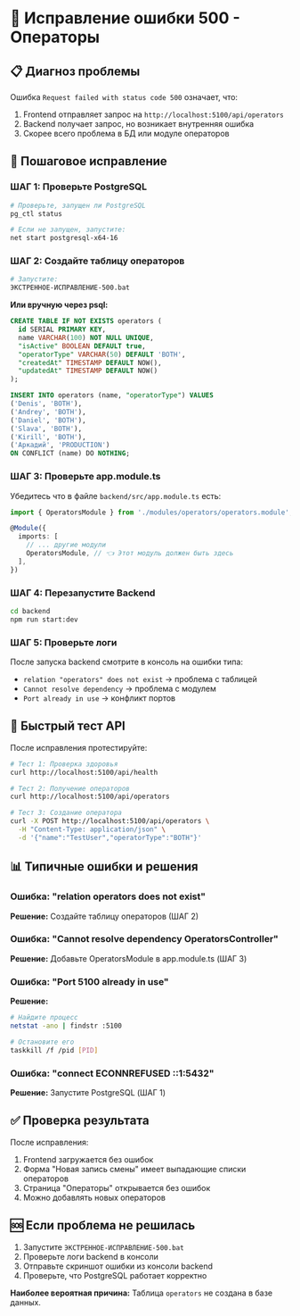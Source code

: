 # 🚨 Исправление ошибки 500 - Операторы

## 📋 Диагноз проблемы
Ошибка `Request failed with status code 500` означает, что:
1. Frontend отправляет запрос на `http://localhost:5100/api/operators`
2. Backend получает запрос, но возникает внутренняя ошибка
3. Скорее всего проблема в БД или модуле операторов

## 🔧 Пошаговое исправление

### ШАГ 1: Проверьте PostgreSQL
```bash
# Проверьте, запущен ли PostgreSQL
pg_ctl status

# Если не запущен, запустите:
net start postgresql-x64-16
```

### ШАГ 2: Создайте таблицу операторов
```bash
# Запустите:
ЭКСТРЕННОЕ-ИСПРАВЛЕНИЕ-500.bat
```

**Или вручную через psql:**
```sql
CREATE TABLE IF NOT EXISTS operators (
  id SERIAL PRIMARY KEY,
  name VARCHAR(100) NOT NULL UNIQUE,
  "isActive" BOOLEAN DEFAULT true,
  "operatorType" VARCHAR(50) DEFAULT 'BOTH',
  "createdAt" TIMESTAMP DEFAULT NOW(),
  "updatedAt" TIMESTAMP DEFAULT NOW()
);

INSERT INTO operators (name, "operatorType") VALUES 
('Denis', 'BOTH'),
('Andrey', 'BOTH'),
('Daniel', 'BOTH'),
('Slava', 'BOTH'),
('Kirill', 'BOTH'),
('Аркадий', 'PRODUCTION')
ON CONFLICT (name) DO NOTHING;
```

### ШАГ 3: Проверьте app.module.ts
Убедитесь что в файле `backend/src/app.module.ts` есть:

```typescript
import { OperatorsModule } from './modules/operators/operators.module';

@Module({
  imports: [
    // ... другие модули
    OperatorsModule, // 👈 Этот модуль должен быть здесь
  ],
})
```

### ШАГ 4: Перезапустите Backend
```bash
cd backend
npm run start:dev
```

### ШАГ 5: Проверьте логи
После запуска backend смотрите в консоль на ошибки типа:
- `relation "operators" does not exist` → проблема с таблицей
- `Cannot resolve dependency` → проблема с модулем
- `Port already in use` → конфликт портов

## 🧪 Быстрый тест API

После исправления протестируйте:

```bash
# Тест 1: Проверка здоровья
curl http://localhost:5100/api/health

# Тест 2: Получение операторов
curl http://localhost:5100/api/operators

# Тест 3: Создание оператора
curl -X POST http://localhost:5100/api/operators \
  -H "Content-Type: application/json" \
  -d '{"name":"TestUser","operatorType":"BOTH"}'
```

## 📊 Типичные ошибки и решения

### Ошибка: "relation operators does not exist"
**Решение:** Создайте таблицу операторов (ШАГ 2)

### Ошибка: "Cannot resolve dependency OperatorsController"  
**Решение:** Добавьте OperatorsModule в app.module.ts (ШАГ 3)

### Ошибка: "Port 5100 already in use"
**Решение:** 
```bash
# Найдите процесс
netstat -ano | findstr :5100

# Остановите его
taskkill /f /pid [PID]
```

### Ошибка: "connect ECONNREFUSED ::1:5432"
**Решение:** Запустите PostgreSQL (ШАГ 1)

## ✅ Проверка результата

После исправления:
1. Frontend загружается без ошибок
2. Форма "Новая запись смены" имеет выпадающие списки операторов
3. Страница "Операторы" открывается без ошибок
4. Можно добавлять новых операторов

## 🆘 Если проблема не решилась

1. Запустите `ЭКСТРЕННОЕ-ИСПРАВЛЕНИЕ-500.bat`
2. Проверьте логи backend в консоли
3. Отправьте скриншот ошибки из консоли backend
4. Проверьте, что PostgreSQL работает корректно

**Наиболее вероятная причина:** Таблица `operators` не создана в базе данных.
